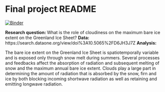 # Final project README


[![Binder](https://mybinder.org/badge_logo.svg)](https://mybinder.org/v2/gh/raf-antwerpen/rces-final-project/HEAD)

<b>
    Research question:
</b>
What is the role of cloudiness on the maximum bare ice extent on the Greenland Ice Sheet?  

<b>
    Data:
</b>
https://search.dataone.org/view/doi%3A10.5065%2FD6JH3J7Z


<b>
    Analysis:
</b>

The bare ice extent on the Greenland Ice Sheet is spatiotemporally variable and is exposed only through snow melt during summers. Several processes and feedbacks affect the absorption of radiation and subsequent melting of snow and the maximum annual bare ice extent. Clouds play a large part in determining the amount of radiation that is absorbed by the snow, firn and ice by both blocking incoming shortwave radiation as well as retaining and emitting longwave radiation. 




